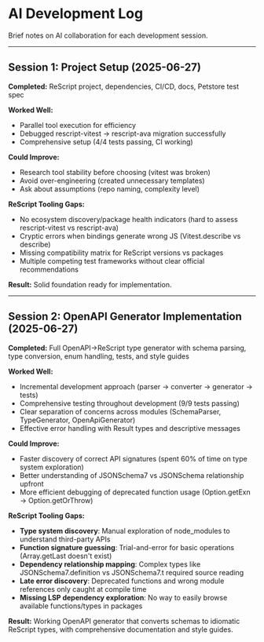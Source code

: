 # AI Development Log

Brief notes on AI collaboration for each development session.

---

## Session 1: Project Setup (2025-06-27)

**Completed:** ReScript project, dependencies, CI/CD, docs, Petstore test spec

**Worked Well:**

- Parallel tool execution for efficiency
- Debugged rescript-vitest → rescript-ava migration successfully
- Comprehensive setup (4/4 tests passing, CI working)

**Could Improve:**

- Research tool stability before choosing (vitest was broken)
- Avoid over-engineering (created unnecessary templates)
- Ask about assumptions (repo naming, complexity level)

**ReScript Tooling Gaps:**

- No ecosystem discovery/package health indicators (hard to assess rescript-vitest vs rescript-ava)
- Cryptic errors when bindings generate wrong JS (Vitest.describe vs describe)
- Missing compatibility matrix for ReScript versions vs packages
- Multiple competing test frameworks without clear official recommendations

**Result:** Solid foundation ready for implementation.

---

## Session 2: OpenAPI Generator Implementation (2025-06-27)

**Completed:** Full OpenAPI→ReScript type generator with schema parsing, type conversion, enum handling, tests, and style guides

**Worked Well:**

- Incremental development approach (parser → converter → generator → tests)
- Comprehensive testing throughout development (9/9 tests passing)
- Clear separation of concerns across modules (SchemaParser, TypeGenerator, OpenApiGenerator)
- Effective error handling with Result types and descriptive messages

**Could Improve:**

- Faster discovery of correct API signatures (spent 60% of time on type system exploration)
- Better understanding of JSONSchema7 vs JSONSchema relationship upfront
- More efficient debugging of deprecated function usage (Option.getExn → Option.getOrThrow)

**ReScript Tooling Gaps:**

- **Type system discovery**: Manual exploration of node_modules to understand third-party APIs
- **Function signature guessing**: Trial-and-error for basic operations (Array.getLast doesn't exist)
- **Dependency relationship mapping**: Complex types like JSONSchema7.definition vs JSONSchema7.t required source reading
- **Late error discovery**: Deprecated functions and wrong module references only caught at compile time
- **Missing LSP dependency exploration**: No way to easily browse available functions/types in packages

**Result:** Working OpenAPI generator that converts schemas to idiomatic ReScript types, with comprehensive documentation and style guides.
